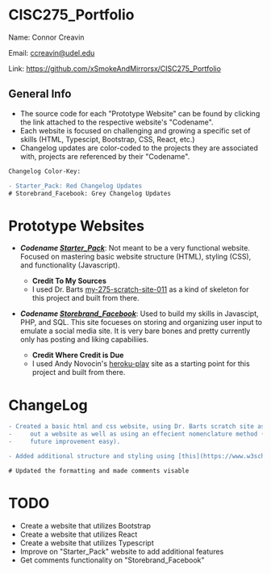 # CISC275_Portfolio

Name: Connor Creavin

Email: ccreavin@udel.edu

Link: https://github.com/xSmokeAndMirrorsx/CISC275_Portfolio 

## General Info

* The source code for each "Prototype Website" can be found by clicking the link attached to the respective website's "Codename". 
* Each website is focused on challenging and growing a specific set of skills (HTML, Typescipt, Bootstrap, CSS, React, etc.)
* Changelog updates are color-coded to the projects they are associated with, projects are referenced by their "Codename".

```diff
Changelog Color-Key:

- Starter_Pack: Red Changelog Updates
# Storebrand_Facebook: Grey Changelog Updates
```

# Prototype Websites

* ***Codename [Starter_Pack](https://github.com/xSmokeAndMirrorsx/WebDevStarterPack)***: Not meant to be a very functional website. Focused on mastering basic website structure (HTML), styling (CSS), and functionality (Javascript).
   
   - ****Credit To My Sources****
   - I used Dr. Barts [my-275-scratch-site-011](https://github.com/acbart/my-275-scratch-site-011) as a kind of skeleton for this project and built from there.

* ***Codename [Storebrand_Facebook](https://github.com/xSmokeAndMirrorsx/Read_It)***: Used to build my skills in Javascipt, PHP, and SQL. This site focueses on storing and organizing user input to emulate a social media site. It is very bare bones and pretty currently only has posting and liking capabiliies. 

   - ****Credit Where Credit is Due****
   - I used Andy Novocin's [heroku-play](https://github.com/AndyNovo/heroku-play) site as a starting point for this project and built from there. 

# ChangeLog

```diff
- Created a basic html and css website, using Dr. Barts scratch site as a base, to demonstrate and improve upon my skill in laying 
-     out a website as well as using an effecient nomenclature method (properly using classes and IDs and such for styling and 
-     future improvement easy). 

- Added additional structure and styling using [this](https://www.w3schools.com/css/css_examples.asp) tutorial as a reference.

# Updated the formatting and made comments visable 
```
# TODO

* Create a website that utilizes Bootstrap
* Create a website that utilizes React
* Create a website that utilizes Typescript
* Improve on "Starter_Pack" website to add additional features
* Get comments functionality on "Storebrand_Facebook"
